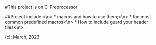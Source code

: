 #This project is on C-Preprocessor

##Project include:<\n>
	* macros and how to use them;<\n>
	* the most common predefined macros<\n>
	* How to include guard your header files<\n>

(c): March, 2023
